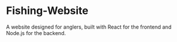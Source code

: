 # Fishing-Website
A website designed for anglers, built with React for the frontend and Node.js for the backend.
